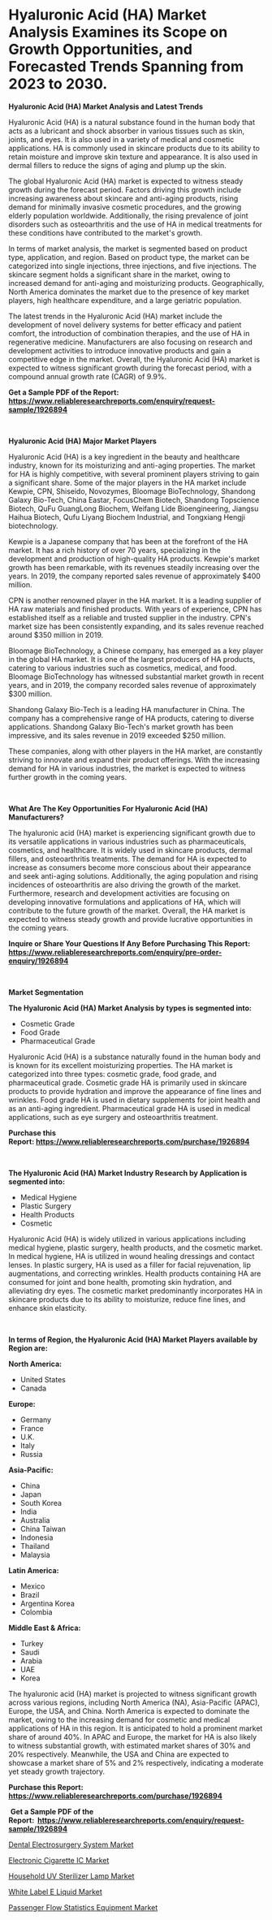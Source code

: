 <p><h1>Hyaluronic Acid (HA) Market Analysis Examines its Scope on Growth Opportunities, and Forecasted Trends Spanning from 2023 to 2030.</h1></p><p><strong>Hyaluronic Acid (HA) Market Analysis and Latest Trends</strong></p>
<p><p>Hyaluronic Acid (HA) is a natural substance found in the human body that acts as a lubricant and shock absorber in various tissues such as skin, joints, and eyes. It is also used in a variety of medical and cosmetic applications. HA is commonly used in skincare products due to its ability to retain moisture and improve skin texture and appearance. It is also used in dermal fillers to reduce the signs of aging and plump up the skin.</p><p>The global Hyaluronic Acid (HA) market is expected to witness steady growth during the forecast period. Factors driving this growth include increasing awareness about skincare and anti-aging products, rising demand for minimally invasive cosmetic procedures, and the growing elderly population worldwide. Additionally, the rising prevalence of joint disorders such as osteoarthritis and the use of HA in medical treatments for these conditions have contributed to the market's growth.</p><p>In terms of market analysis, the market is segmented based on product type, application, and region. Based on product type, the market can be categorized into single injections, three injections, and five injections. The skincare segment holds a significant share in the market, owing to increased demand for anti-aging and moisturizing products. Geographically, North America dominates the market due to the presence of key market players, high healthcare expenditure, and a large geriatric population.</p><p>The latest trends in the Hyaluronic Acid (HA) market include the development of novel delivery systems for better efficacy and patient comfort, the introduction of combination therapies, and the use of HA in regenerative medicine. Manufacturers are also focusing on research and development activities to introduce innovative products and gain a competitive edge in the market. Overall, the Hyaluronic Acid (HA) market is expected to witness significant growth during the forecast period, with a compound annual growth rate (CAGR) of 9.9%.</p></p>
<p><strong>Get a Sample PDF of the Report:&nbsp; <a href="https://www.reliableresearchreports.com/enquiry/request-sample/1926894">https://www.reliableresearchreports.com/enquiry/request-sample/1926894</a></strong></p>
<p>&nbsp;</p>
<p><strong>Hyaluronic Acid (HA) Major Market Players</strong></p>
<p><p>Hyaluronic Acid (HA) is a key ingredient in the beauty and healthcare industry, known for its moisturizing and anti-aging properties. The market for HA is highly competitive, with several prominent players striving to gain a significant share. Some of the major players in the HA market include Kewpie, CPN, Shiseido, Novozymes, Bloomage BioTechnology, Shandong Galaxy Bio-Tech, China Eastar, FocusChem Biotech, Shandong Topscience Biotech, QuFu GuangLong Biochem, Weifang Lide Bioengineering, Jiangsu Haihua Biotech, Qufu Liyang Biochem Industrial, and Tongxiang Hengji biotechnology.</p><p>Kewpie is a Japanese company that has been at the forefront of the HA market. It has a rich history of over 70 years, specializing in the development and production of high-quality HA products. Kewpie's market growth has been remarkable, with its revenues steadily increasing over the years. In 2019, the company reported sales revenue of approximately $400 million.</p><p>CPN is another renowned player in the HA market. It is a leading supplier of HA raw materials and finished products. With years of experience, CPN has established itself as a reliable and trusted supplier in the industry. CPN's market size has been consistently expanding, and its sales revenue reached around $350 million in 2019.</p><p>Bloomage BioTechnology, a Chinese company, has emerged as a key player in the global HA market. It is one of the largest producers of HA products, catering to various industries such as cosmetics, medical, and food. Bloomage BioTechnology has witnessed substantial market growth in recent years, and in 2019, the company recorded sales revenue of approximately $300 million.</p><p>Shandong Galaxy Bio-Tech is a leading HA manufacturer in China. The company has a comprehensive range of HA products, catering to diverse applications. Shandong Galaxy Bio-Tech's market growth has been impressive, and its sales revenue in 2019 exceeded $250 million.</p><p>These companies, along with other players in the HA market, are constantly striving to innovate and expand their product offerings. With the increasing demand for HA in various industries, the market is expected to witness further growth in the coming years.</p></p>
<p>&nbsp;</p>
<p><strong>What Are The Key Opportunities For Hyaluronic Acid (HA) Manufacturers?</strong></p>
<p><p>The hyaluronic acid (HA) market is experiencing significant growth due to its versatile applications in various industries such as pharmaceuticals, cosmetics, and healthcare. It is widely used in skincare products, dermal fillers, and osteoarthritis treatments. The demand for HA is expected to increase as consumers become more conscious about their appearance and seek anti-aging solutions. Additionally, the aging population and rising incidences of osteoarthritis are also driving the growth of the market. Furthermore, research and development activities are focusing on developing innovative formulations and applications of HA, which will contribute to the future growth of the market. Overall, the HA market is expected to witness steady growth and provide lucrative opportunities in the coming years.</p></p>
<p><strong>Inquire or Share Your Questions If Any Before Purchasing This Report: <a href="https://www.reliableresearchreports.com/enquiry/pre-order-enquiry/1926894">https://www.reliableresearchreports.com/enquiry/pre-order-enquiry/1926894</a></strong></p>
<p>&nbsp;</p>
<p><strong>Market Segmentation</strong></p>
<p><strong>The Hyaluronic Acid (HA) Market Analysis by types is segmented into:</strong></p>
<p><ul><li>Cosmetic Grade</li><li>Food Grade</li><li>Pharmaceutical Grade</li></ul></p>
<p><p>Hyaluronic Acid (HA) is a substance naturally found in the human body and is known for its excellent moisturizing properties. The HA market is categorized into three types: cosmetic grade, food grade, and pharmaceutical grade. Cosmetic grade HA is primarily used in skincare products to provide hydration and improve the appearance of fine lines and wrinkles. Food grade HA is used in dietary supplements for joint health and as an anti-aging ingredient. Pharmaceutical grade HA is used in medical applications, such as eye surgery and osteoarthritis treatment.</p></p>
<p><strong>Purchase this Report:&nbsp;<a href="https://www.reliableresearchreports.com/purchase/1926894">https://www.reliableresearchreports.com/purchase/1926894</a></strong></p>
<p>&nbsp;</p>
<p><strong>The Hyaluronic Acid (HA) Market Industry Research by Application is segmented into:</strong></p>
<p><ul><li>Medical Hygiene</li><li>Plastic Surgery</li><li>Health Products</li><li>Cosmetic</li></ul></p>
<p><p>Hyaluronic Acid (HA) is widely utilized in various applications including medical hygiene, plastic surgery, health products, and the cosmetic market. In medical hygiene, HA is utilized in wound healing dressings and contact lenses. In plastic surgery, HA is used as a filler for facial rejuvenation, lip augmentations, and correcting wrinkles. Health products containing HA are consumed for joint and bone health, promoting skin hydration, and alleviating dry eyes. The cosmetic market predominantly incorporates HA in skincare products due to its ability to moisturize, reduce fine lines, and enhance skin elasticity.</p></p>
<p>&nbsp;</p>
<p><strong>In terms of Region, the Hyaluronic Acid (HA) Market Players available by Region are:</strong></p>
<p>
    <p> <strong> North America: </strong>
        <ul>
            <li>United States</li>
            <li>Canada</li>
        </ul>
        </p> 
    <p> <strong> Europe: </strong>
        <ul>
            <li>Germany</li>
            <li>France</li>
            <li>U.K.</li>
            <li>Italy</li>
            <li>Russia</li>
        </ul>
        </p> 
    <p> <strong> Asia-Pacific: </strong>
        <ul>
            <li>China</li>
            <li>Japan</li>
            <li>South Korea</li>
            <li>India</li>
            <li>Australia</li>
            <li>China Taiwan</li>
            <li>Indonesia</li>
            <li>Thailand</li>
            <li>Malaysia</li>
        </ul>
        </p> 
    <p> <strong> Latin America: </strong>
        <ul>
            <li>Mexico</li>
            <li>Brazil</li>
            <li>Argentina Korea</li>
            <li>Colombia</li>
        </ul>
        </p> 
    <p> <strong> Middle East & Africa: </strong>
        <ul>
            <li>Turkey</li>
            <li>Saudi</li>
            <li>Arabia</li>
            <li>UAE</li>
            <li>Korea</li>
        </ul>
    </p>
    </p>
<p><p>The hyaluronic acid (HA) market is projected to witness significant growth across various regions, including North America (NA), Asia-Pacific (APAC), Europe, the USA, and China. North America is expected to dominate the market, owing to the increasing demand for cosmetic and medical applications of HA in this region. It is anticipated to hold a prominent market share of around 40%. In APAC and Europe, the market for HA is also likely to witness substantial growth, with estimated market shares of 30% and 20% respectively. Meanwhile, the USA and China are expected to showcase a market share of 5% and 2% respectively, indicating a moderate yet steady growth trajectory.</p></p>
<p><strong>Purchase this Report: <a href="https://www.reliableresearchreports.com/purchase/1926894">https://www.reliableresearchreports.com/purchase/1926894</a></strong></p>
<p>&nbsp;<strong>Get a Sample PDF of the Report:&nbsp;&nbsp;<a href="https://www.reliableresearchreports.com/enquiry/request-sample/1926894">https://www.reliableresearchreports.com/enquiry/request-sample/1926894</a></strong></p>
<p><strong></strong></p>
<p><p><a href="https://medium.com/@helalkhan4512/dental-electrosurgery-system-market-size-cagr-trends-2024-2030-e78d81020f2e">Dental Electrosurgery System Market</a></p><p><a href="https://medium.com/@wadeodinnn745/electronic-cigarette-ic-nbsp-market-focuses-on-market-share-size-and-projected-forecast-till-2030-9be18baa4056">Electronic Cigarette IC Market</a></p><p><a href="https://medium.com/@noewwade60/decoding-household-uv-sterilizer-lamp-market-metrics-market-share-trends-and-growth-patterns-1554c2172de1">Household UV Sterilizer Lamp Market</a></p><p><a href="https://medium.com/@smithazim89098/white-label-e-liquid-market-comprehensive-assessment-by-type-application-and-geography-d2bea5e37124">White Label E Liquid Market</a></p><p><a href="https://medium.com/@ziansann43365/passenger-flow-statistics-equipment-market-the-key-to-successful-business-strategy-forecast-till-960bf0f55894">Passenger Flow Statistics Equipment Market</a></p></p>